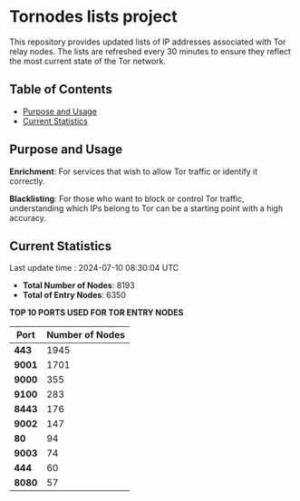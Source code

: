 # Tornodes lists project

This repository provides updated lists of IP addresses associated with Tor relay nodes. The lists are refreshed every 30 minutes to ensure they reflect the most current state of the Tor network.

## Table of Contents

- [Purpose and Usage](#purpose-and-usage)
- [Current Statistics](#current-statistics)


## Purpose and Usage

**Enrichment**: For services that wish to allow Tor traffic or identify it correctly.

**Blacklisting**: For those who want to block or control Tor traffic, understanding which IPs belong to Tor can be a starting point with a high accuracy.

## Current Statistics

Last update time : 2024-07-10 08:30:04 UTC

- **Total Number of Nodes**: 8193
- **Total of Entry Nodes**: 6350

**TOP 10 PORTS USED FOR TOR ENTRY NODES**

| **Port** | **Number of Nodes** |
|------|-----------------|
| **443**   | 1945  |
| **9001**   | 1701  |
| **9000**   | 355  |
| **9100**   | 283  |
| **8443**   | 176  |
| **9002**   | 147  |
| **80**   | 94  |
| **9003**   | 74  |
| **444**   | 60  |
| **8080**   | 57  |

